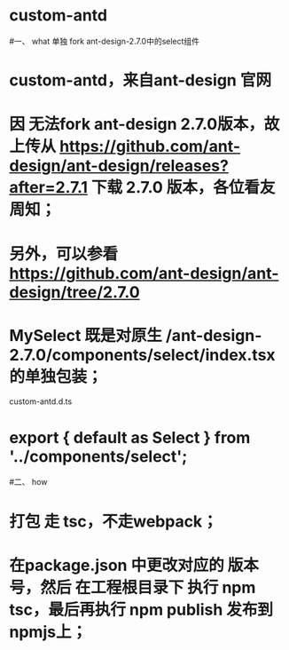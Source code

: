 # custom-antd
#一、 what
单独 fork ant-design-2.7.0中的select组件

# custom-antd，来自ant-design 官网
# 因 无法fork ant-design 2.7.0版本，故上传从 https://github.com/ant-design/ant-design/releases?after=2.7.1 下载 2.7.0 版本，各位看友周知；
# 另外，可以参看 https://github.com/ant-design/ant-design/tree/2.7.0

# MySelect 既是对原生 /ant-design-2.7.0/components/select/index.tsx 的单独包装；

custom-antd.d.ts
# export { default as Select } from '../components/select';


#二、 how
# 打包 走 tsc，不走webpack；
# 在package.json 中更改对应的 版本号，然后 在工程根目录下 执行 npm tsc，最后再执行 npm publish 发布到 npmjs上；